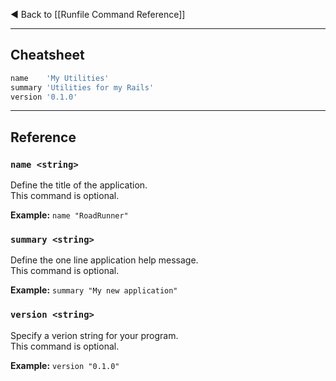 ◄ Back to [[Runfile Command Reference]]

-----

## Cheatsheet

```ruby
name    'My Utilities'
summary 'Utilities for my Rails'
version '0.1.0'
```

-----

## Reference

### `name <string>`

Define the title of the application.  
This command is optional.

__Example:__ `name "RoadRunner"`


### `summary <string>`

Define the one line application help message.  
This command is optional.

__Example:__ `summary "My new application"`


### `version <string>`

Specify a verion string for your program.  
This command is optional.

__Example:__ `version "0.1.0"`


